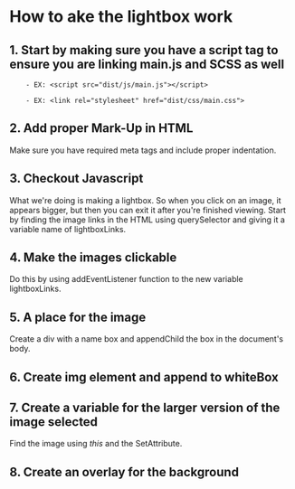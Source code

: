 # How to ake the lightbox work


## 1. Start by making sure you have a script tag to ensure you are linking main.js and SCSS as well

		- EX: <script src="dist/js/main.js"></script>

		- EX: <link rel="stylesheet" href="dist/css/main.css">

## 2. Add proper Mark-Up in HTML

Make sure you have required meta tags and include proper indentation.  

## 3. Checkout Javascript

What we're doing is making a lightbox. So when you click on an image, it appears bigger, but then you can exit it after you're finished viewing. Start by finding the image links in the HTML using querySelector and giving it a variable name of lightboxLinks.

## 4. Make the images clickable 

Do this by using addEventListener function to the new variable lightboxLinks.

## 5. A place for the image

Create a div with a name box and appendChild the box in the document's body. 

## 6. Create img element and append to whiteBox  

## 7. Create a variable for the larger version of the image selected 

Find the image using *this* and the SetAttribute.

## 8. Create an overlay for the background

